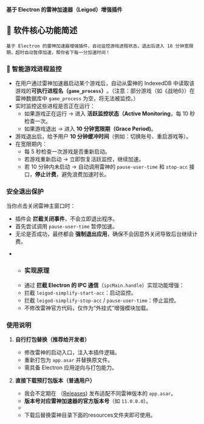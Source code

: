 **基于 Electron 的雷神加速器（Leigod）增强插件**

## 📌 软件核心功能简述

```
基于 Electron 的雷神加速器增强插件，自动监控游戏进程状态，退出后进入 10 分钟宽限期，超时自动暂停加速，帮你省下每一分加速时间！
```
### 🧠 智能游戏进程监控

* 在用户通过雷神加速器启动某个游戏后，自动从雷神的 IndexedDB 中读取该游戏的 ​**可执行进程名（`game_process`）**​。（注意：部分游戏（如《战地6》）在雷神数据库中 `game_process` 为空，将无法被监控。）
* 实时监控这些进程是否正在运行：
  * 如果游戏正在运行 → 进入 ​**活跃监控状态（Active Monitoring**​，每 10 秒检查一次。
  * 如果游戏退出 → 进入 ​**10 分钟宽限期（Grace Period)**​。
* 游戏退出后，给予用户 ​**10 分钟缓冲时间**​（例如：切换账号、重启游戏等）。
* 在宽限期内：
  * 每 5 秒检查一次游戏是否重新启动。
  * 若游戏重新启动 → 立即恢复活跃监控，继续加速。
  * 若 10 分钟内未启动 → 自动调用雷神的 `pause-user-time` 和 `stop-acc` 接口，​**停止计费**​，避免浪费加速时长。

### 安全退出保护


当你点击关闭雷神主窗口时：

- 插件会 **拦截关闭事件**，不会立即退出程序。
- 首先尝试调用 `pause-user-time` 暂停加速。
- 无论是否成功，最终都会 **强制退出应用**，确保不会因意外关闭导致后台继续计费。

* * ### 实现原理
  * 通过 ​**拦截 Electron 的 IPC 通信**​（`ipcMain.handle`）实现功能增强：
  * 拦截 `leigod-simplify-start-acc`：启动监控。
  * 拦截 `leigod-simplify-stop-acc` / `pause-user-time`：停止监控。
  * 不修改雷神官方代码，仅作为“外挂式”增强模块加载。

### 使用说明

1. **自行打包替换（推荐给开发者）**
   
   - 修改雷神的启动入口，注入本插件逻辑。
   - 重新打包为 `app.asar` 并替换原文件。
   - 需具备 Electron 应用逆向与打包能力。
2. **直接下载预打包版本（普通用户）**
   
   - 我会不定期在 （[Releases](https://github.com/assortest/Leigod_Auto_Pause)) 发布适配不同雷神版本的 `app.asar`。
   - **版本号对应雷神加速器的官方版本号**（如 `11.0.0.0`）。
   - 
   - 下载后替换雷神目录下面的resources文件夹即可使用。


